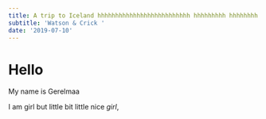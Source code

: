 ```yaml
---
title: A trip to Iceland hhhhhhhhhhhhhhhhhhhhhhhhhh hhhhhhhhh hhhhhhhh
subtitle: 'Watson & Crick '
date: '2019-07-10'
---
```

  # Hello

  My name is Gerelmaa

  I am girl but little bit little nice *girl*, 


  
